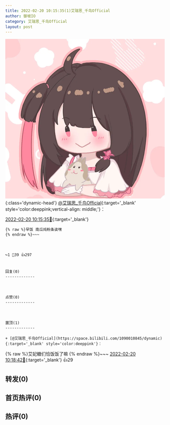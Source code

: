 ```yaml
---
title: 2022-02-20 10:15:35(1)艾瑞思_千鸟Official
author: 御坂IO
category: 艾瑞思_千鸟Official
layout: post
---
```


![img](/images/7e08840c56f251de28bdf766b647bd5fe9a5d50a.jpg){:class='dynamic-head'}
[@艾瑞思_千鸟Official](https://space.bilibili.com/1090010845/dynamic){:target='_blank' style='color:deeppink;vertical-align: middle;'}：

[2022-02-20 10:15:35🔗](https://t.bilibili.com/629148005186939604){:target='_blank'}

~~~
{% raw %}早饭 南瓜炖粉条诶嘿
{% endraw %}~~~



↪️1 💬39 👍297


回复(0)
-------------



点赞(0)
-------------



置顶(1)
-------------

+ [@艾瑞思_千鸟Official](https://space.bilibili.com/1090010845/dynamic){:target='_blank' style='color:deeppink'}：
~~~
{% raw %}艾妃糖们恰饭饭了嘛
{% endraw %}~~~
[2022-02-20 10:18:42🔗](https://t.bilibili.com/629148005186939604#reply103042969872){:target='_blank'} 👍29


转发(0)
-------------



首页热评(0)
-------------



热评(0)
-------------



